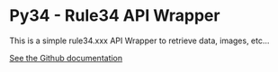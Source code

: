 # Py34 - Rule34 API Wrapper

This is a simple rule34.xxx API Wrapper to retrieve data, images, etc...

[See the Github documentation](https://github.com/Wallkker/Py34API/wiki)